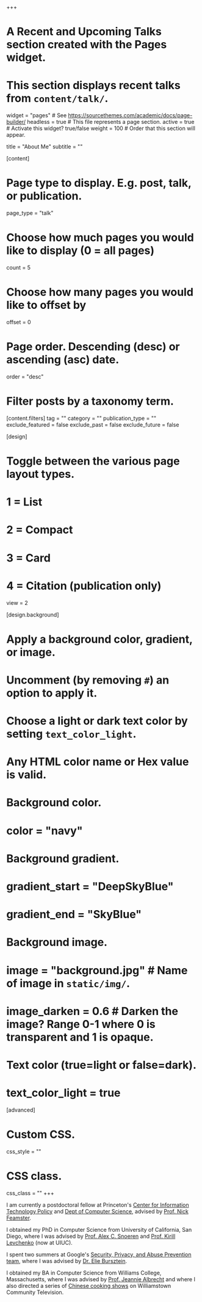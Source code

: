 +++
# A Recent and Upcoming Talks section created with the Pages widget.
# This section displays recent talks from `content/talk/`.

widget = "pages"  # See https://sourcethemes.com/academic/docs/page-builder/
headless = true  # This file represents a page section.
active = true  # Activate this widget? true/false
weight = 100  # Order that this section will appear.

title = "About Me"
subtitle = ""

[content]
  # Page type to display. E.g. post, talk, or publication.
  page_type = "talk"

  # Choose how much pages you would like to display (0 = all pages)
  count = 5

  # Choose how many pages you would like to offset by
  offset = 0

  # Page order. Descending (desc) or ascending (asc) date.
  order = "desc"

  # Filter posts by a taxonomy term.
  [content.filters]
    tag = ""
    category = ""
    publication_type = ""
    exclude_featured = false
    exclude_past = false
    exclude_future = false

[design]
  # Toggle between the various page layout types.
  #   1 = List
  #   2 = Compact
  #   3 = Card
  #   4 = Citation (publication only)
  view = 2

[design.background]
  # Apply a background color, gradient, or image.
  #   Uncomment (by removing `#`) an option to apply it.
  #   Choose a light or dark text color by setting `text_color_light`.
  #   Any HTML color name or Hex value is valid.

  # Background color.
  # color = "navy"

  # Background gradient.
  # gradient_start = "DeepSkyBlue"
  # gradient_end = "SkyBlue"

  # Background image.
  # image = "background.jpg"  # Name of image in `static/img/`.
  # image_darken = 0.6  # Darken the image? Range 0-1 where 0 is transparent and 1 is opaque.

  # Text color (true=light or false=dark).
  # text_color_light = true

[advanced]
 # Custom CSS.
 css_style = ""

 # CSS class.
 css_class = ""
+++

I am currently a postdoctoral fellow at Princeton's [Center for Information Technology Policy](https://citp.princeton.edu/) and [Dept of Computer Science](https://www.cs.princeton.edu/), advised by [Prof. Nick Feamster](https://www.cs.princeton.edu/~feamster/).

I obtained my PhD in Computer Science from University of California, San Diego, where I was advised by [Prof. Alex C. Snoeren](https://cseweb.ucsd.edu/~snoeren/) and [Prof. Kirill Levchenko](https://klevchen.ece.illinois.edu/) (now at UIUC).

I spent two summers at Google's [Security, Privacy, and Abuse Prevention team](https://ai.google/research/teams/security-privacy-abuse/), where I was advised by [Dr. Elie Bursztein](https://ai.google/research/people/ElieBursztein).

I obtained my BA in Computer Science from Williams College, Massachusetts, where I was advised by [Prof. Jeannie Albrecht](https://www.cs.williams.edu/~jeannie/) and where I also directed a series of [Chinese cooking shows](https://www.youtube.com/playlist?list=PLDDCE43C652BC6279) on Williamstown Community Television.
